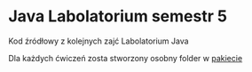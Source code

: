Java Labolatorium semestr 5
=======

Kod źródłowy z kolejnych zajć Labolatorium Java

Dla każdych ćwiczeń zosta stworzony osobny folder w [pakiecie][folder-glowny]

[folder-glowny]: https://github.com/vircung/java-lab5/tree/current/src/nakonieczny/jacek